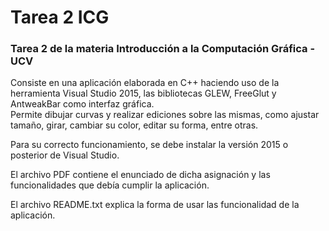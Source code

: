 # Tarea 2 ICG
<h3>Tarea 2 de la materia Introducción a la Computación Gráfica - UCV</h3>

Consiste en una aplicación elaborada en C++ haciendo uso de la herramienta Visual Studio 2015, las bibliotecas GLEW, FreeGlut y AntweakBar como interfaz gráfica.<br>
Permite dibujar curvas y realizar ediciones sobre las mismas, como ajustar tamaño, girar, cambiar su color, editar su forma, entre otras.<br>

Para su correcto funcionamiento, se debe instalar la versión 2015 o posterior de Visual Studio.<br>

El archivo PDF contiene el enunciado de dicha asignación y las funcionalidades que debía cumplir la aplicación.<br>

El archivo README.txt explica la forma de usar las funcionalidad de la aplicación.

